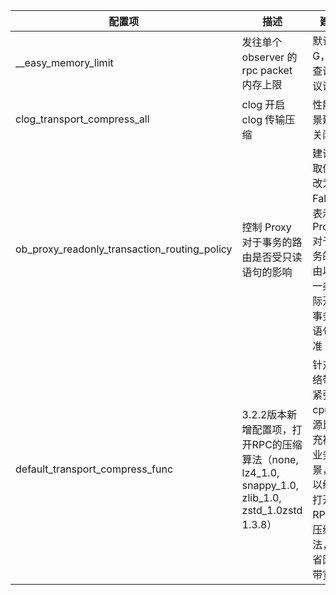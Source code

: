 | 配置项 | 描述 | 建议 |
| --- | --- | --- |
| __easy_memory_limit | 发往单个 observer 的 rpc packet 内存上限 | 默认 4 G，大查询建议调大 |
| clog_transport_compress_all | clog 开启 clog 传输压缩 | 性能场景建议关闭 |
| ob_proxy_readonly_transaction_routing_policy | 控制 Proxy 对于事务的路由是否受只读语句的影响 | 建议将取值修改为 False，表示 Proxy 对于事务的路由以第一条实际开启事务的语句为准 |
| default_transport_compress_func  | 3.2.2版本新增配置项，打开RPC的压缩算法（none, lz4_1.0, snappy_1.0, zlib_1.0, zstd_1.0zstd 1.3.8） | 针对网络带宽紧张、cpu资源比较充裕的业务场景，可以统一打开RPC的压缩算法，节省网络带宽 |


